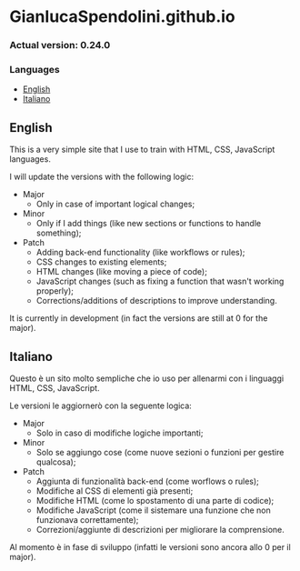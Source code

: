 # GianlucaSpendolini.github.io

### Actual version: 0.24.0

### Languages
- [English](#english)
- [Italiano](#italiano)


## English

This is a very simple site that I use to train with HTML, CSS, JavaScript languages.

I will update the versions with the following logic:
- Major
    - Only in case of important logical changes;
- Minor
    - Only if I add things (like new sections or functions to handle something);
- Patch
    - Adding back-end functionality (like workflows or rules);
    - CSS changes to existing elements;
    - HTML changes (like moving a piece of code);
    - JavaScript changes (such as fixing a function that wasn't working properly);
    - Corrections/additions of descriptions to improve understanding.

It is currently in development (in fact the versions are still at 0 for the major).


## Italiano

Questo è un sito molto sempliche che io uso per allenarmi con i linguaggi HTML, CSS, JavaScript.

Le versioni le aggiornerò con la seguente logica:
- Major
    - Solo in caso di modifiche logiche importanti;
- Minor
    - Solo se aggiungo cose (come nuove sezioni o funzioni per gestire qualcosa);
- Patch
    - Aggiunta di funzionalità back-end (come worflows o rules);
    - Modifiche al CSS di elementi già presenti;
    - Modifiche HTML (come lo spostamento di una parte di codice);
    - Modifiche JavaScript (come il sistemare una funzione che non funzionava correttamente);
    - Correzioni/aggiunte di descrizioni per migliorare la comprensione.

Al momento è in fase di sviluppo (infatti le versioni sono ancora allo 0 per il major).
